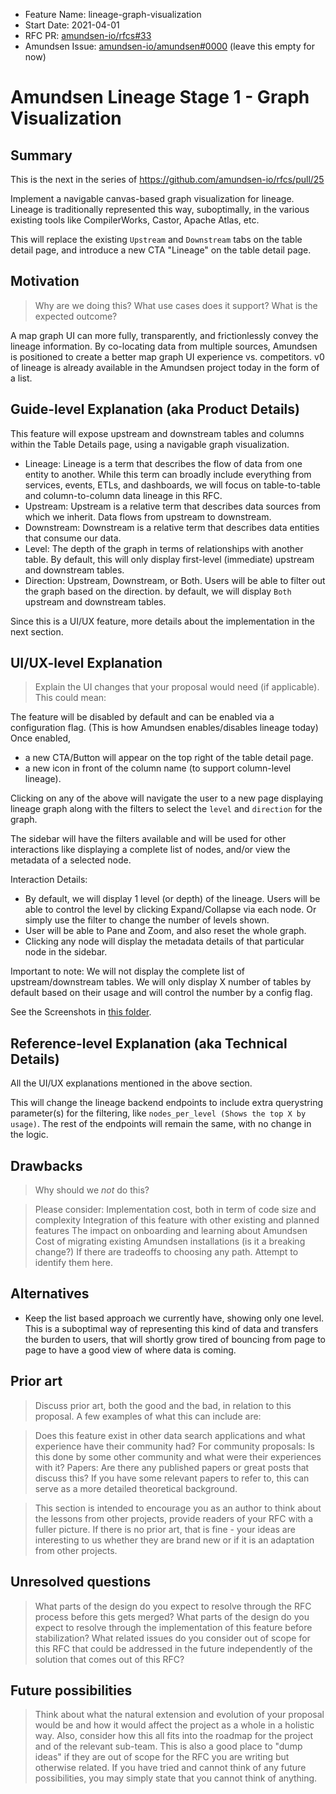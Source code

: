 - Feature Name: lineage-graph-visualization
- Start Date: 2021-04-01
- RFC PR: [amundsen-io/rfcs#33](https://github.com/amundsen-io/rfcs/pull/33)
- Amundsen Issue: [amundsen-io/amundsen#0000](https://github.com/amundsen-io/amundsen/issues/0000) (leave this empty for now)

# Amundsen Lineage Stage 1 - Graph Visualization

## Summary

This is the next in the series of https://github.com/amundsen-io/rfcs/pull/25

Implement a navigable canvas-based graph visualization for lineage. Lineage is traditionally represented this way, suboptimally, in the various existing tools like CompilerWorks, Castor, Apache Atlas, etc.

This will replace the existing `Upstream` and `Downstream` tabs on the table detail page, and introduce a new CTA "Lineage" on the table detail page.

## Motivation

> Why are we doing this? What use cases does it support? What is the expected outcome?

A map graph UI can more fully, transparently, and frictionlessly convey the lineage information. By co-locating data from multiple sources, Amundsen is positioned to create a better map graph UI experience vs. competitors.
v0 of lineage is already available in the Amundsen project today in the form of a list.

## Guide-level Explanation (aka Product Details)

This feature will expose upstream and downstream tables and columns within the Table Details page, using a navigable graph visualization.

- Lineage: Lineage is a term that describes the flow of data from one entity to another. While this term can broadly include everything from services, events, ETLs, and dashboards, we will focus on table-to-table and column-to-column data lineage in this RFC.
- Upstream: Upstream is a relative term that describes data sources from which we inherit. Data flows from upstream to downstream.
- Downstream: Downstream is a relative term that describes data entities that consume our data.
- Level: The depth of the graph in terms of relationships with another table. By default, this will only display first-level (immediate) upstream and downstream tables.
- Direction: Upstream, Downstream, or Both. Users will be able to filter out the graph based on the direction. by default, we will display `Both` upstream and downstream tables.

Since this is a UI/UX feature, more details about the implementation in the next section.

## UI/UX-level Explanation

> Explain the UI changes that your proposal would need (if applicable). This could mean:

The feature will be disabled by default and can be enabled via a configuration flag. (This is how Amundsen enables/disables lineage today)
Once enabled,

- a new CTA/Button will appear on the top right of the table detail page.
- a new icon in front of the column name (to support column-level lineage).

Clicking on any of the above will navigate the user to a new page displaying lineage graph along with the filters to select the `level` and `direction` for the graph.

The sidebar will have the filters available and will be used for other interactions like displaying a complete list of nodes, and/or view the metadata of a selected node.

Interaction Details:

- By default, we will display 1 level (or depth) of the lineage. Users will be able to control the level by clicking Expand/Collapse via each node. Or simply use the filter to change the number of levels shown.
- User will be able to Pane and Zoom, and also reset the whole graph.
- Clicking any node will display the metadata details of that particular node in the sidebar.

Important to note: We will not display the complete list of upstream/downstream tables. We will only display X number of tables by default based on their usage and will control the number by a config flag.

See the Screenshots in [this folder](https://github.com/amundsen-io/rfcs/tree/lineage-graph/assets/033).

## Reference-level Explanation (aka Technical Details)

All the UI/UX explanations mentioned in the above section.

This will change the lineage backend endpoints to include extra querystring parameter(s) for the filtering, 
like `nodes_per_level (Shows the top X by usage)`. The rest of the endpoints will remain the same, with no change in the logic. 

## Drawbacks

> Why should we _not_ do this?

> Please consider:
> Implementation cost, both in term of code size and complexity
> Integration of this feature with other existing and planned features
> The impact on onboarding and learning about Amundsen
> Cost of migrating existing Amundsen installations (is it a breaking change?)
> If there are tradeoffs to choosing any path. Attempt to identify them here.

## Alternatives

- Keep the list based approach we currently have, showing only one level. This is a suboptimal way of representing this kind of data and transfers the burden to users, that will shortly grow tired of bouncing from page to page to have a good view of where data is coming.

## Prior art

> Discuss prior art, both the good and the bad, in relation to this proposal. A few examples of what this can include are:

> Does this feature exist in other data search applications and what experience have their community had?
> For community proposals: Is this done by some other community and what were their experiences with it?
> Papers: Are there any published papers or great posts that discuss this? If you have some relevant papers to refer to, this can serve as a more detailed theoretical background.

> This section is intended to encourage you as an author to think about the lessons from other projects, provide readers of your RFC with a fuller picture. If there is no prior art, that is fine - your ideas are interesting to us whether they are brand new or if it is an adaptation from other projects.

## Unresolved questions

> What parts of the design do you expect to resolve through the RFC process before this gets merged?
> What parts of the design do you expect to resolve through the implementation of this feature before stabilization?
> What related issues do you consider out of scope for this RFC that could be addressed in the future independently of the solution that comes out of this RFC?

## Future possibilities

> Think about what the natural extension and evolution of your proposal would be and how it would affect the project as a whole in a holistic way. Also, consider how this all fits into the roadmap for the project and of the relevant sub-team.
> This is also a good place to "dump ideas" if they are out of scope for the RFC you are writing but otherwise related.
> If you have tried and cannot think of any future possibilities, you may simply state that you cannot think of anything.
